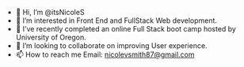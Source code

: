 - 👋 Hi, I’m @itsNicoleS
- 👀 I’m interested in Front End and FullStack Web development. 
- 🌱 I've recently completed an online Full Stack boot camp hosted by University of Oregon. 
- 💞️ I’m looking to collaborate on improving User experience. 
- 📫 How to reach me Email: nicolevsmith87@gmail.com 

<!---
itsNicoleS/itsNicoleS is a ✨ special ✨ repository because its `README.md` (this file) appears on your GitHub profile.
You can click the Preview link to take a look at your changes.
--->
